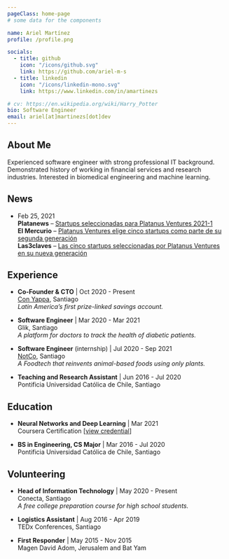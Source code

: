 ```yaml
---
pageClass: home-page
# some data for the components

name: Ariel Martínez
profile: /profile.png

socials:
  - title: github
    icon: "/icons/github.svg"
    link: https://github.com/ariel-m-s
  - title: linkedin
    icon: "/icons/linkedin-mono.svg"
    link: https://www.linkedin.com/in/amartinezs

# cv: https://en.wikipedia.org/wiki/Harry_Potter
bio: Software Engineer
email: ariel[at]martinezs[dot]dev
---
```


<ProfileSection :frontmatter="$page.frontmatter" />

## About Me

Experienced software engineer with strong professional IT background. Demonstrated history of working in financial services and research industries. Interested in biomedical engineering and machine learning.


## News

- Feb 25, 2021 <br/>
**Platanews** –  [Startups seleccionadas para Platanus Ventures 2021-1](https://plata.news/blog/startups-seleccionadas-platanus-ventures-2021-1) <br/>
**El Mercurio** – [Platanus Ventures elige cinco startups como parte de su segunda generación](https://digital.elmercurio.com/2021/02/25/ME-I/KR3U3L1M) <br/>
**Las3claves** – [Las cinco startups seleccionadas por Platanus Ventures en su nueva generación](https://www.las3claves.com/las3claves/falabella-promete-entregar-las-compras-online-en-48-horas)

## Experience

- **Co-Founder & CTO** | Oct 2020 - Present <br/>
[Con Yappa](https://conyappa.cl), Santiago <br/>
*Latin America’s first prize-linked savings account.*

- **Software Engineer** | Mar 2020 - Mar 2021 <br/>
Glik, Santiago <br/>
*A platform for doctors to track the health of diabetic patients.*

- **Software Engineer** (internship) | Jul 2020 - Sep 2021 <br/>
[NotCo](https://notco.com), Santiago <br/>
*A Foodtech that reinvents animal-based foods using only plants.*

- **Teaching and Research Assistant** | Jun 2016 - Jul 2020 <br/>
Pontificia Universidad Católica de Chile, Santiago

## Education

- **Neural Networks and Deep Learning** | Mar 2021 <br/>
Coursera Certification [[view credential](https://www.coursera.org/account/accomplishments/verify/U99YYVY72R2G)]

- **BS in Engineering, CS Major** | Mar 2016 - Jul 2020 <br/>
Pontificia Universidad Católica de Chile, Santiago

## Volunteering

- **Head of Information Technology** | May 2020 - Present <br/>
Conecta, Santiago <br/>
*A free college preparation course for high school students.*

- **Logistics Assistant** | Aug 2016 - Apr 2019 <br/>
TEDx Conferences, Santiago

- **First Responder** | May 2015 - Nov 2015 <br/>
Magen David Adom, Jerusalem and Bat Yam

<!-- Custom style for this page -->

<style lang="stylus">

.theme-container.home-page .page
  font-size 14px
  font-family "lucida grande", "lucida sans unicode", lucida, "Helvetica Neue", Helvetica, Arial, sans-serif;
  p
    margin 0 0 0.5rem
  p, ul, ol
    line-height normal
  a
    font-weight normal
  .theme-default-content:not(.custom) > h2
    margin-bottom 0.5rem
  .theme-default-content:not(.custom) > h2:first-child + p
    margin-top 0.5rem
  .theme-default-content:not(.custom) > h3
    padding-top 4rem

  /*Override*/
  .md-card
    margin-top 0.5em
    .card-image
      padding 0.2rem
      img
        max-width 120px
        max-height 120px
    .card-content p
      -webkit-margin-after 0.2em

@media (max-width: 419px)
  .theme-container.home-page .page
    p, ul, ol
      line-height 1.5

    .md-card
      .card-image
        img
          width 100%
          max-width 400px

</style>
